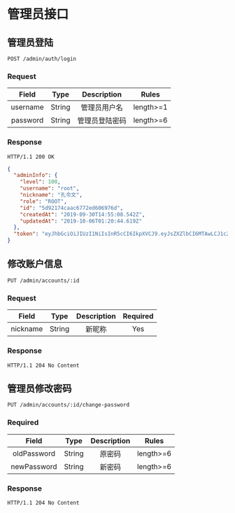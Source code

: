 # 管理员接口

## 管理员登陆

`POST /admin/auth/login`

### Request

|  Field   |  Type  |  Description   |   Rules   |
| :------: | :----: | :------------: | :-------: |
| username | String |  管理员用户名  | length>=1 |
| password | String | 管理员登陆密码 | length>=6 |

### Response

`HTTP/1.1 200 OK`

```json
{
  "adminInfo": {
    "level": 100,
    "username": "root",
    "nickname": "孔令文",
    "role": "ROOT",
    "id": "5d92174caac6772ed606976d",
    "createdAt": "2019-09-30T14:55:08.542Z",
    "updatedAt": "2019-10-06T01:20:44.619Z"
  },
  "token": "eyJhbGciOiJIUzI1NiIsInR5cCI6IkpXVCJ9.eyJsZXZlbCI6MTAwLCJ1c2VybmFtZSI6InJvb3QiLCJuaWNrbmFtZSI6IuWtlOS7pOaWhyIsInJvbGUiOiJST09UIiwiaWQiOiI1ZDkyMTc0Y2FhYzY3NzJlZDYwNjk3NmQiLCJjcmVhdGVkQXQiOiIyMDE5LTA5LTMwVDE0OjU1OjA4LjU0MloiLCJ1cGRhdGVkQXQiOiIyMDE5LTEwLTA2VDAxOjIwOjQ0LjYxOVoiLCJpYXQiOjE1NzA2OTkwMzEsImV4cCI6MTU3MTA1OTAzMX0.A04uGq-nJsbeDvHyxdStLDQMfY5c5V3MsMX7RbBmhiA"
}
```

## 修改账户信息

`PUT /admin/accounts/:id`

### Request

|  Field   |  Type  | Description | Required |
| :------: | :----: | :---------: | :------: |
| nickname | String |   新昵称    |   Yes    |

### Response

`HTTP/1.1 204 No Content`

## 管理员修改密码

`PUT /admin/accounts/:id/change-password`

### Required

|    Field    |  Type  | Description |   Rules   |
| :---------: | :----: | :---------: | :-------: |
| oldPassword | String |   原密码    | length>=6 |
| newPassword | String |   新密码    | length>=6 |

### Response

`HTTP/1.1 204 No Content`
